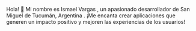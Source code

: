 Hola! 👋
Mi nombre es Ismael Vargas , un apasionado desarrollador de San Miguel de Tucumán, Argentina . ¡Me encanta crear aplicaciones que generen un impacto positivo y mejoren las experiencias de los usuarios!
